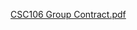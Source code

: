 [CSC106 Group Contract.pdf](https://github.com/asammoura/csc-final-project/files/6249631/CSC106.Group.Contract.pdf)
